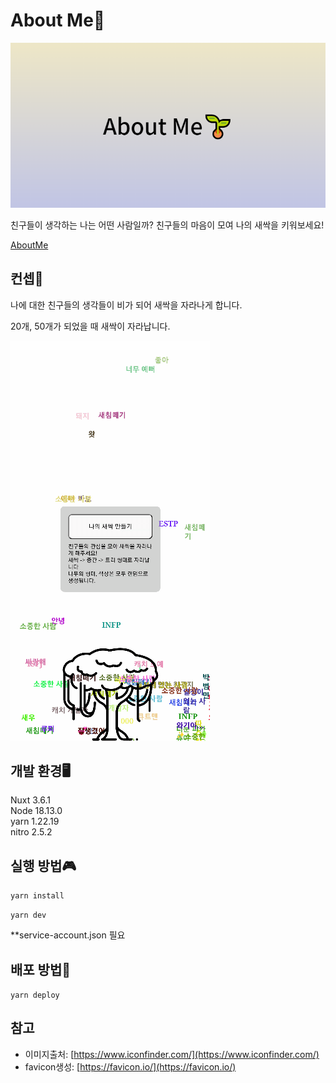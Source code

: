 # About Me🌱

<img src="assets/banner.png">

친구들이 생각하는 나는 어떤 사람일까? 친구들의 마음이 모여 나의 새싹을 키워보세요!

[AboutMe](https://aboutme2.web.app/)

## 컨셉🌿

나에 대한 친구들의 생각들이 비가 되어 새싹을 자라나게 합니다.

20개, 50개가 되었을 때 새싹이 자라납니다.

<img src="assets/example.gif">

## 개발 환경🖥

Nuxt 3.6.1  
Node 18.13.0  
yarn 1.22.19  
nitro 2.5.2

## 실행 방법🎮

`yarn install`

`yarn dev`

\*\*service-account.json 필요

## 배포 방법🌈

`yarn deploy`

## 참고

-   이미지출처: [https://www.iconfinder.com/](https://www.iconfinder.com/)
-   favicon생성: [https://favicon.io/](https://favicon.io/)
